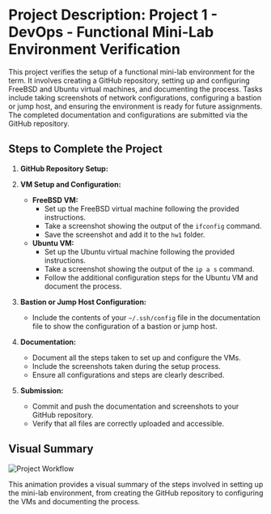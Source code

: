 # Project Description: Project 1 - DevOps - Functional Mini-Lab Environment Verification

This project verifies the setup of a functional mini-lab environment for the term. It involves creating a GitHub repository, setting up and configuring FreeBSD and Ubuntu virtual machines, and documenting the process. Tasks include taking screenshots of network configurations, configuring a bastion or jump host, and ensuring the environment is ready for future assignments. The completed documentation and configurations are submitted via the GitHub repository.

## Steps to Complete the Project

1. **GitHub Repository Setup:**

2. **VM Setup and Configuration:**
   - **FreeBSD VM:**
     - Set up the FreeBSD virtual machine following the provided instructions.
     - Take a screenshot showing the output of the `ifconfig` command.
     - Save the screenshot and add it to the `hw1` folder.
   - **Ubuntu VM:**
     - Set up the Ubuntu virtual machine following the provided instructions.
     - Take a screenshot showing the output of the `ip a s` command.
     - Follow the additional configuration steps for the Ubuntu VM and document the process.

3. **Bastion or Jump Host Configuration:**
   - Include the contents of your `~/.ssh/config` file in the documentation file to show the configuration of a bastion or jump host.

4. **Documentation:**
   - Document all the steps taken to set up and configure the VMs.
   - Include the screenshots taken during the setup process.
   - Ensure all configurations and steps are clearly described.

5. **Submission:**
   - Commit and push the documentation and screenshots to your GitHub repository.
   - Verify that all files are correctly uploaded and accessible.

## Visual Summary

![Project Workflow](https://miro.medium.com/max/875/1*mVZZ3eHGewq6fiqhuBovHw.gif)

This animation provides a visual summary of the steps involved in setting up the mini-lab environment, from creating the GitHub repository to configuring the VMs and documenting the process.
